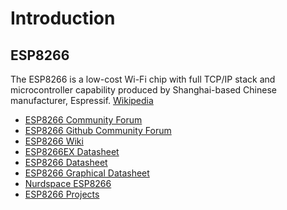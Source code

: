 Introduction
==

## ESP8266

The ESP8266 is a low-cost Wi-Fi chip with full TCP/IP stack and microcontroller capability produced by Shanghai-based Chinese manufacturer, Espressif. [Wikipedia](https://en.wikipedia.org/wiki/ESP8266)

- [ESP8266 Community Forum](http://www.esp8266.com/)
- [ESP8266 Github Community Forum](https://github.com/esp8266)
- [ESP8266 Wiki](https://github.com/esp8266/esp8266-wiki/wiki)
- [ESP8266EX Datasheet](https://www.adafruit.com/images/product-files/2471/0A-ESP8266__Datasheet__EN_v4.3.pdf)
- [ESP8266 Datasheet](https://www.adafruit.com/datasheets/ESP8266_Specifications_English.pdf)
- [ESP8266 Graphical Datasheet](https://cdn.sparkfun.com/datasheets/Wireless/WiFi/ESP8266ModuleV1.pdf)
- [Nurdspace ESP8266](https://nurdspace.nl/ESP8266)
- [ESP8266 Projects](http://benlo.com/esp8266/esp8266Projects.html)



